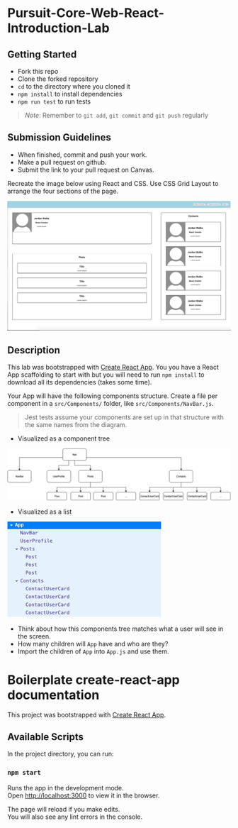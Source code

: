 # Pursuit-Core-Web-React-Introduction-Lab

## Getting Started

- Fork this repo
- Clone the forked repository
- `cd` to the directory where you cloned it
- `npm install` to install dependencies
- `npm run test` to run tests

> _Note_: Remember to `git add`, `git commit` and `git push` regularly

## Submission Guidelines

- When finished, commit and push your work.
- Make a pull request on github.
- Submit the link to your pull request on Canvas.

Recreate the image below using React and CSS. Use CSS Grid Layout to arrange the four sections of the page.

![ProfilePage](./ProfilePage.png)

## Description

This lab was bootstrapped with [Create React App](https://github.com/facebook/create-react-app). You you have a React App scaffolding to start with but you will need to run `npm install` to download all its dependencies (takes some time).

Your App will have the following components structure.
Create a file per component in a `src/Components/` folder, like `src/Components/NavBar.js`.

> Jest tests assume your components are set up in that structure with the same names from the diagram.

* Visualized as a component tree

![components tree](./component_tree.png)

* Visualized as a list

![components list](./components.png)


* Think about how this components tree matches what a user will see in the screen.
* How many children will `App` have and who are they?
* Import the children of `App` into `App.js` and use them.

# Boilerplate create-react-app documentation

This project was bootstrapped with [Create React App](https://github.com/facebook/create-react-app).

## Available Scripts

In the project directory, you can run:

### `npm start`

Runs the app in the development mode.<br />
Open [http://localhost:3000](http://localhost:3000) to view it in the browser.

The page will reload if you make edits.<br />
You will also see any lint errors in the console.


